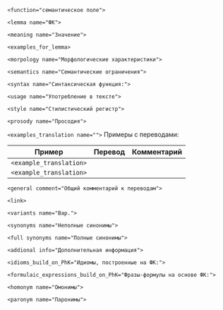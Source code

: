`<function="семантическое поле">` 

`<lemma name="ФК">` 

`<meaning name="Значение">`    

`<examples_for_lemma>` 

`<morpology name="Морфологические характеристики">` 

`<semantics name="Семантические ограничения">` 

`<syntax name="Синтаксическая функция:">` 
  
`<usage name="Употребление в тексте">`  

`<style name="Стилистический регистр">` 

`<prosody name="Просодия">`  

`<examples_translation name="">` Примеры с переводами: 

 Пример | Перевод | Комментарий
--- | --- | ---
`<example_translation>`  |  | 
`<example_translation>`  |  |  

`<general comment="Общий комментарий к переводам">`

`<link>` 

`<variants name="Вар.">` 

`<synonyms name="Неполные синонимы">` 

`<full synonyms name="Полные синонимы">`

`<addional info="Дополнительная информация">`

`<idioms_build_on_PhK="Идиомы, построенные на ФК:">`

`<formulaic_expressions_build_on_PhK="Фразы-формулы на основе ФК:">`
 
`<homonym name="Омонимы">` 

`<paronym name="Паронимы">` 

